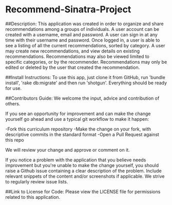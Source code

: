 # Recommend-Sinatra-Project

##Description:
This application was created in order to organize and share recommendations among a groups of individuals.  A user account can be created with a username, email and password.  A user can sign in at any time with their username and password.  Once logged in, a user is able to see a listing of all the current recommendations, sorted by category.  A user may create new recommendations, and view details on existing recommendations.  Recommendations may also be viewed limited to specific categories, or by the recommender.  Recommendations may only be edited or deleted by the user that created the recommendation.

##Install Instructions:
To use this app, just clone it from GitHub, run 'bundle install', 'rake db:migrate' and then run 'shotgun'. Everything should be ready for use.

##Contributors Guide:
We welcome the input, advice and contribution of others.

If you see an opportunity for improvement and can make the change yourself go ahead and use a typical git workflow to make it happen:

-Fork this curriculum repository
-Make the change on your fork, with descriptive commits in the standard format
-Open a Pull Request against this repo

We will review your change and approve or comment on it.

If you notice a problem with the application that you believe needs improvement but you're unable to make the change yourself, you should raise a Github issue containing a clear description of the problem. Include relevant snippets of the content and/or screenshots if applicable. We strive to regularly review issue lists.

##Link to License for Code:
Please view the LICENSE file for permissions related to this application.
